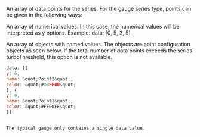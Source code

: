 An array of data points for the series. For the gauge series type,
points can be given in the following ways:

An array of numerical values. In this case, the numerical values
will be interpreted as y options. Example:
data: [0, 5, 3, 5]


An array of objects with named values. The objects are point
configuration objects as seen below. If the total number of data
points exceeds the series´ turboThreshold,
this option is not available.
```js
data: [{
y: 6,
name: &quot;Point2&quot;,
color: &quot;#00FF00&quot;
}, {
y: 8,
name: &quot;Point1&quot;,
color: &quot;#FF00FF&quot;
}]


The typical gauge only contains a single data value.
